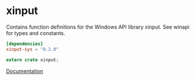 # xinput #
Contains function definitions for the Windows API library xinput. See winapi for types and constants.

```toml
[dependencies]
xinput-sys = "0.2.0"
```

```rust
extern crate xinput;
```

[Documentation](https://retep998.github.io/doc/xinput/)
